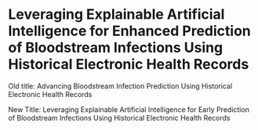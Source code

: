 # Leveraging Explainable Artificial Intelligence for Enhanced Prediction of Bloodstream Infections Using Historical Electronic Health Records

Old title: Advancing Bloodstream Infection Prediction Using Historical Electronic Health Records 

New Title: Leveraging Explainable Artificial Intelligence for Early Prediction of Bloodstream Infections Using Historical Electronic Health Records

